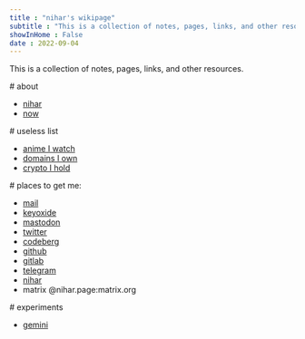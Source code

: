 ```yaml
---
title : "nihar's wikipage"
subtitle : "This is a collection of notes, pages, links, and other resources."
showInHome : False
date : 2022-09-04
---
```



This is a collection of notes, pages, links, and other resources.

\# about

* [nihar](/nihar)
* [now](/now)

\# useless list

* [anime I watch](/anime)
* [domains I own](/domain)
* [crypto I hold](/crypto)

\# places to get me:

* [mail](mailto:hi@nihars.com)
* [keyoxide](https://keyoxide.org/hkp/63F683DF74B36775429B2F0EC9CF021EB359F260)
* [mastodon](https://fosstodon.org/@nihar)
* [twitter](https://twitter.com/niharokz)
* [codeberg](https://codeberg.org/niharokz)
* [github](https://github.com/niharokz)
* [gitlab](https://gitlab.com/niharokz)
* [telegram](https://telegram.me/niharokz)
* [nihar](https://instagram.com/dontasknihar)
* matrix @nihar.page:matrix.org

\# experiments

* [gemini](https://portal.mozz.us/gemini/nih.ar/index.gmi)
